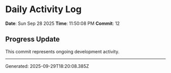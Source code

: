 # Daily Activity Log

**Date**: Sun Sep 28 2025
**Time**: 11:50:08 PM
**Commit**: 12

## Progress Update

This commit represents ongoing development activity.

---
Generated: 2025-09-29T18:20:08.385Z
